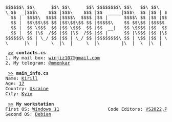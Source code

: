 <pre>

$$$$$$\ $$\      $$\ $$\      $$\ $$$$$$$$\ $$\   $$\ $$\   $$\  $$$$$$\  $$$$$$$\  
\_$$  _|$$$\    $$$ |$$$\    $$$ |$$  _____|$$$\  $$ |$$ | $$  |$$  __$$\ $$  __$$\ 
  $$ |  $$$$\  $$$$ |$$$$\  $$$$ |$$ |      $$$$\ $$ |$$ |$$  / $$ /  $$ |$$ |  $$ |
  $$ |  $$\$$\$$ $$ |$$\$$\$$ $$ |$$$$$\    $$ $$\$$ |$$$$$  /  $$$$$$$$ |$$$$$$$  |
  $$ |  $$ \$$$  $$ |$$ \$$$  $$ |$$  __|   $$ \$$$$ |$$  $$<   $$  __$$ |$$  __$$< 
  $$ |  $$ |\$  /$$ |$$ |\$  /$$ |$$ |      $$ |\$$$ |$$ |\$$\  $$ |  $$ |$$ |  $$ |
$$$$$$\ $$ | \_/ $$ |$$ | \_/ $$ |$$$$$$$$\ $$ | \$$ |$$ | \$$\ $$ |  $$ |$$ |  $$ |
\______|\__|     \__|\__|     \__|\________|\__|  \__|\__|  \__|\__|  \__|\__|  \__|
</pre>

<pre>
 <a href="">>></a> <strong>contacts.cs</strong>
1. My mail box: <a href="">winjiz107@gmail.com</a>
2. My telegram: <a href="">@mmenkar</a>
 
 <a href="">>></a> <strong>main_info.cs</strong>
Name: <a href="">Kirill</a>
Age: <a href="">17</a>
Country: <a href="">Ukraine</a>
City: <a href="">Kyiv</a>

 <a href="">>></a> <strong>My workstation</strong>
First OS: <a href="">Windows 11</a>                  Code Editors: <a href="">VS2022,PuCharm,DevC++,CLion</a>
Second OS: <a href="">Debian</a>            
</pre>
